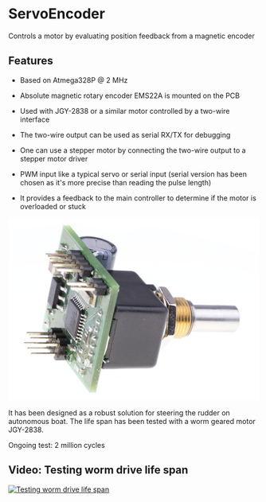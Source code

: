 # ServoEncoder
Controls a motor by evaluating position feedback from a magnetic encoder

## Features

* Based on Atmega328P @ 2 MHz

* Absolute magnetic rotary encoder EMS22A is mounted on the PCB

* Used with JGY-2838 or a similar motor controlled by a two-wire interface

* The two-wire output can be used as serial RX/TX for debugging

* One can use a stepper motor by connecting the two-wire output to a stepper motor driver

* PWM input like a typical servo or serial input (serial version has been chosen as it's more precise than reading the pulse length)

* It provides a feedback to the main controller to determine if the motor is overloaded or stuck

![ServoEncoder PCB](https://github.com/OpenTransat/ServoEncoder/blob/master/images/servoencoder.jpg "ServoEncoder PCB")

It has been designed as a robust solution for steering the rudder on autonomous boat. The life span has been tested with a worm geared motor JGY-2838.

Ongoing test: 2 million cycles

## Video: Testing worm drive life span

[![Testing worm drive life span](http://img.youtube.com/vi/ynh-ik3KGtM/0.jpg)](https://www.youtube.com/watch?v=ynh-ik3KGtM)
